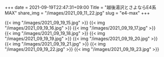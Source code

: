 +++
date  = 2021-09-19T22:47:31+09:00
Title = "越後湯沢とさよならE4系MAX"
share_img = "/images/2021_09_11_22.jpg"
slug = "e4-max"
+++

{{< img "/images/2021_09_19_15.jpg" >}}
{{< img "/images/2021_09_19_16.jpg" >}}
{{< img "/images/2021_09_19_17.jpg" >}}
{{< img "/images/2021_09_19_18.jpg" >}}
{{< img "/images/2021_09_19_19.jpg" >}}
{{< img "/images/2021_09_19_20.jpg" >}}
{{< img "/images/2021_09_19_21.jpg" >}}
{{< img "/images/2021_09_19_22.jpg" >}}
{{< img "/images/2021_09_19_23.jpg" >}}